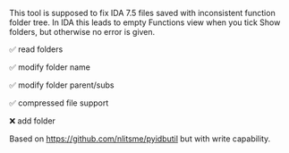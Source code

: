 This tool is supposed to fix IDA 7.5 files saved with inconsistent function folder tree. In IDA this leads to empty Functions view when you tick Show folders, but otherwise no error is given.

✅ read folders

✅ modify folder name

✅ modify folder parent/subs

✅ compressed file support

❌ add folder

Based on https://github.com/nlitsme/pyidbutil but with write capability.

